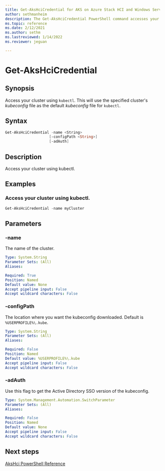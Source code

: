 ```yaml
---
title: Get-AksHciCredential for AKS on Azure Stack HCI and Windows Server
author: sethmanheim
description: The Get-AksHciCredential PowerShell command accesses your cluster using kubectl.
ms.topic: reference
ms.date: 2/12/2021
ms.author: sethm 
ms.lastreviewed: 1/14/2022
ms.reviewer: jeguan

---
```


# Get-AksHciCredential

## Synopsis
Access your cluster using `kubectl`. This will use the specified cluster's _kubeconfig_ file as the default _kubeconfig_ file for `kubectl`.

## Syntax

```powershell
Get-AksHciCredential -name <String>
                    [-configPath <String>]
                    [-adAuth]
```

## Description
Access your cluster using kubectl.

## Examples

### Access your cluster using kubectl.
```powershell
Get-AksHciCredential -name myCluster
```

## Parameters

### -name
The name of the cluster.

```yaml
Type: System.String
Parameter Sets: (All)
Aliases:

Required: True
Position: Named
Default value: None
Accept pipeline input: False
Accept wildcard characters: False
```

### -configPath
The location where you want the kubeconfig downloaded. Default is `%USERPROFILE%\.kube`.

```yaml
Type: System.String
Parameter Sets: (All)
Aliases:

Required: False
Position: Named
Default value: %USERPROFILE%\.kube
Accept pipeline input: False
Accept wildcard characters: False
```

### -adAuth
Use this flag to get the Active Directory SSO version of the kubeconfig.

```yaml
Type: System.Management.Automation.SwitchParameter
Parameter Sets: (All)
Aliases:

Required: False
Position: Named
Default value: None
Accept pipeline input: False
Accept wildcard characters: False
```
## Next steps

[AksHci PowerShell Reference](index.md)